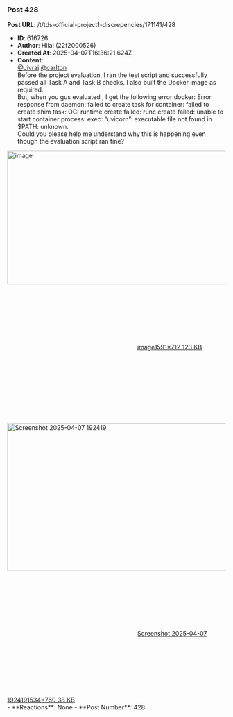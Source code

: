 ### Post 428
**Post URL**: /t/tds-official-project1-discrepencies/171141/428
- **ID**: 616726
- **Author**: Hilal (22f2000526)
- **Created At**: 2025-04-07T16:36:21.624Z
- **Content**:  
  <a class="mention" href="/u/jivraj">@Jivraj</a> <a class="mention" href="/u/carlton">@carlton</a><br>
Before the project evaluation, I ran the test script and successfully passed all Task A and Task B checks. I also built the Docker image as required.<br>
But, when you gus evaluated , I get the following error:docker: Error response from daemon: failed to create task for container: failed to create shim task: OCI runtime create failed: runc create failed: unable to start container process: exec: “uvicorn”: executable file not found in $PATH: unknown.<br>
Could you please help me understand why this is happening even though the evaluation script ran fine?<br>
<div class="lightbox-wrapper"><a class="lightbox" href="https://europe1.discourse-cdn.com/flex013/uploads/iitm/original/3X/9/c/9cd9e40f5ec0afeee28e1dcc5ad0340d2e5872d2.png" data-download-href="/uploads/short-url/mnzjuzbggtgmEioNaqAmglPuNii.png?dl=1" title="image" rel="noopener nofollow ugc"><img src="https://europe1.discourse-cdn.com/flex013/uploads/iitm/optimized/3X/9/c/9cd9e40f5ec0afeee28e1dcc5ad0340d2e5872d2_2_690x308.png" alt="image" data-base62-sha1="mnzjuzbggtgmEioNaqAmglPuNii" width="690" height="308" srcset="https://europe1.discourse-cdn.com/flex013/uploads/iitm/optimized/3X/9/c/9cd9e40f5ec0afeee28e1dcc5ad0340d2e5872d2_2_690x308.png, https://europe1.discourse-cdn.com/flex013/uploads/iitm/optimized/3X/9/c/9cd9e40f5ec0afeee28e1dcc5ad0340d2e5872d2_2_1035x462.png 1.5x, https://europe1.discourse-cdn.com/flex013/uploads/iitm/optimized/3X/9/c/9cd9e40f5ec0afeee28e1dcc5ad0340d2e5872d2_2_1380x616.png 2x" data-dominant-color="ECF1F8"><div class="meta"><svg class="fa d-icon d-icon-far-image svg-icon" aria-hidden="true"><use href="#far-image"></use></svg><span class="filename">image</span><span class="informations">1591×712 123 KB</span><svg class="fa d-icon d-icon-discourse-expand svg-icon" aria-hidden="true"><use href="#discourse-expand"></use></svg></div></a></div><br>
<div class="lightbox-wrapper"><a class="lightbox" href="https://europe1.discourse-cdn.com/flex013/uploads/iitm/original/3X/1/c/1cc811ef3cd38bebb7a22e0297e57ce6388e5c58.png" data-download-href="/uploads/short-url/46C14tdqZzBLJXFGMHfybZu3hK8.png?dl=1" title="Screenshot 2025-04-07 192419" rel="noopener nofollow ugc"><img src="https://europe1.discourse-cdn.com/flex013/uploads/iitm/optimized/3X/1/c/1cc811ef3cd38bebb7a22e0297e57ce6388e5c58_2_690x341.png" alt="Screenshot 2025-04-07 192419" data-base62-sha1="46C14tdqZzBLJXFGMHfybZu3hK8" width="690" height="341" srcset="https://europe1.discourse-cdn.com/flex013/uploads/iitm/optimized/3X/1/c/1cc811ef3cd38bebb7a22e0297e57ce6388e5c58_2_690x341.png, https://europe1.discourse-cdn.com/flex013/uploads/iitm/optimized/3X/1/c/1cc811ef3cd38bebb7a22e0297e57ce6388e5c58_2_1035x511.png 1.5x, https://europe1.discourse-cdn.com/flex013/uploads/iitm/optimized/3X/1/c/1cc811ef3cd38bebb7a22e0297e57ce6388e5c58_2_1380x682.png 2x" data-dominant-color="F6F9FA"><div class="meta"><svg class="fa d-icon d-icon-far-image svg-icon" aria-hidden="true"><use href="#far-image"></use></svg><span class="filename">Screenshot 2025-04-07 192419</span><span class="informations">1534×760 38 KB</span><svg class="fa d-icon d-icon-discourse-expand svg-icon" aria-hidden="true"><use href="#discourse-expand"></use></svg></div></a></div>
- **Reactions**: None
- **Post Number**: 428

